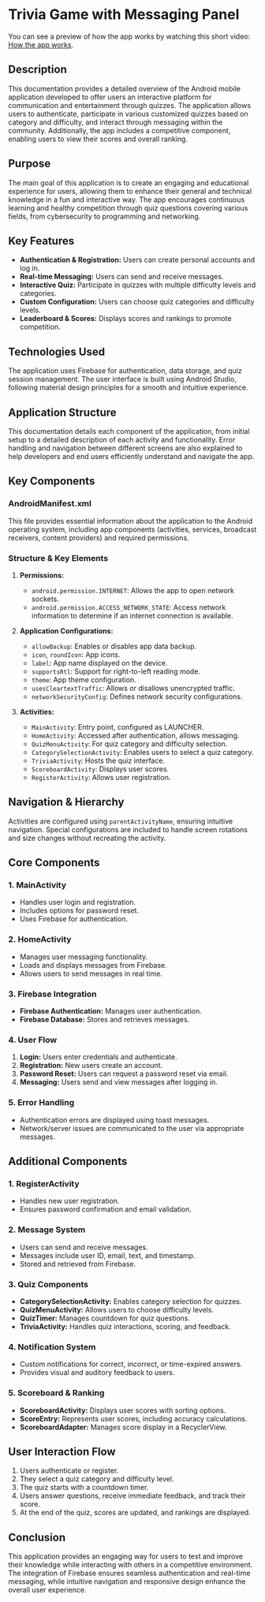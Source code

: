 # Trivia Game with Messaging Panel

You can see a preview of how the app works by watching this short video: [How the app works](https://youtube.com/shorts/qr_Ne4vKZEU).

## Description
This documentation provides a detailed overview of the Android mobile application developed to offer users an interactive platform for communication and entertainment through quizzes. The application allows users to authenticate, participate in various customized quizzes based on category and difficulty, and interact through messaging within the community. Additionally, the app includes a competitive component, enabling users to view their scores and overall ranking.

## Purpose
The main goal of this application is to create an engaging and educational experience for users, allowing them to enhance their general and technical knowledge in a fun and interactive way. The app encourages continuous learning and healthy competition through quiz questions covering various fields, from cybersecurity to programming and networking.

## Key Features
- **Authentication & Registration:** Users can create personal accounts and log in.
- **Real-time Messaging:** Users can send and receive messages.
- **Interactive Quiz:** Participate in quizzes with multiple difficulty levels and categories.
- **Custom Configuration:** Users can choose quiz categories and difficulty levels.
- **Leaderboard & Scores:** Displays scores and rankings to promote competition.

## Technologies Used
The application uses Firebase for authentication, data storage, and quiz session management. The user interface is built using Android Studio, following material design principles for a smooth and intuitive experience.

## Application Structure
This documentation details each component of the application, from initial setup to a detailed description of each activity and functionality. Error handling and navigation between different screens are also explained to help developers and end users efficiently understand and navigate the app.

## Key Components
### **AndroidManifest.xml**
This file provides essential information about the application to the Android operating system, including app components (activities, services, broadcast receivers, content providers) and required permissions.

### **Structure & Key Elements**
1. **Permissions:**
   - `android.permission.INTERNET`: Allows the app to open network sockets.
   - `android.permission.ACCESS_NETWORK_STATE`: Access network information to determine if an internet connection is available.

2. **Application Configurations:**
   - `allowBackup`: Enables or disables app data backup.
   - `icon`, `roundIcon`: App icons.
   - `label`: App name displayed on the device.
   - `supportsRtl`: Support for right-to-left reading mode.
   - `theme`: App theme configuration.
   - `usesCleartextTraffic`: Allows or disallows unencrypted traffic.
   - `networkSecurityConfig`: Defines network security configurations.

3. **Activities:**
   - `MainActivity`: Entry point, configured as LAUNCHER.
   - `HomeActivity`: Accessed after authentication, allows messaging.
   - `QuizMenuActivity`: For quiz category and difficulty selection.
   - `CategorySelectionActivity`: Enables users to select a quiz category.
   - `TriviaActivity`: Hosts the quiz interface.
   - `ScoreboardActivity`: Displays user scores.
   - `RegisterActivity`: Allows user registration.

## **Navigation & Hierarchy**
Activities are configured using `parentActivityName`, ensuring intuitive navigation. Special configurations are included to handle screen rotations and size changes without recreating the activity.

## **Core Components**
### **1. MainActivity**
- Handles user login and registration.
- Includes options for password reset.
- Uses Firebase for authentication.

### **2. HomeActivity**
- Manages user messaging functionality.
- Loads and displays messages from Firebase.
- Allows users to send messages in real time.

### **3. Firebase Integration**
- **Firebase Authentication:** Manages user authentication.
- **Firebase Database:** Stores and retrieves messages.

### **4. User Flow**
1. **Login:** Users enter credentials and authenticate.
2. **Registration:** New users create an account.
3. **Password Reset:** Users can request a password reset via email.
4. **Messaging:** Users send and view messages after logging in.

### **5. Error Handling**
- Authentication errors are displayed using toast messages.
- Network/server issues are communicated to the user via appropriate messages.

## **Additional Components**
### **1. RegisterActivity**
- Handles new user registration.
- Ensures password confirmation and email validation.

### **2. Message System**
- Users can send and receive messages.
- Messages include user ID, email, text, and timestamp.
- Stored and retrieved from Firebase.

### **3. Quiz Components**
- **CategorySelectionActivity:** Enables category selection for quizzes.
- **QuizMenuActivity:** Allows users to choose difficulty levels.
- **QuizTimer:** Manages countdown for quiz questions.
- **TriviaActivity:** Handles quiz interactions, scoring, and feedback.

### **4. Notification System**
- Custom notifications for correct, incorrect, or time-expired answers.
- Provides visual and auditory feedback to users.

### **5. Scoreboard & Ranking**
- **ScoreboardActivity:** Displays user scores with sorting options.
- **ScoreEntry:** Represents user scores, including accuracy calculations.
- **ScoreboardAdapter:** Manages score display in a RecyclerView.

## **User Interaction Flow**
1. Users authenticate or register.
2. They select a quiz category and difficulty level.
3. The quiz starts with a countdown timer.
4. Users answer questions, receive immediate feedback, and track their score.
5. At the end of the quiz, scores are updated, and rankings are displayed.

## **Conclusion**
This application provides an engaging way for users to test and improve their knowledge while interacting with others in a competitive environment. The integration of Firebase ensures seamless authentication and real-time messaging, while intuitive navigation and responsive design enhance the overall user experience.

